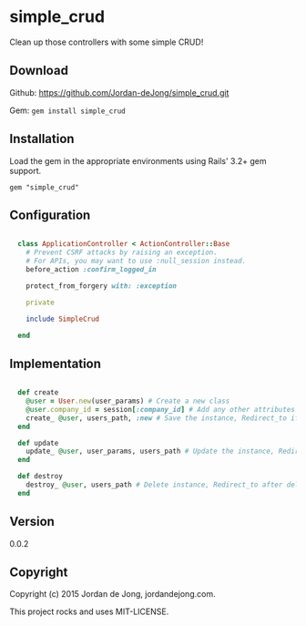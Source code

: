 # simple_crud

Clean up those controllers with some simple CRUD!

## Download

Github: https://github.com/Jordan-deJong/simple_crud.git

Gem: `gem install simple_crud`

## Installation

Load the gem in the appropriate environments using Rails' 3.2+ gem support.

  `gem "simple_crud"`

## Configuration


```ruby

  class ApplicationController < ActionController::Base
    # Prevent CSRF attacks by raising an exception.
    # For APIs, you may want to use :null_session instead.
    before_action :confirm_logged_in

    protect_from_forgery with: :exception

    private

    include SimpleCrud

  end

```

## Implementation


```ruby

  def create
    @user = User.new(user_params) # Create a new class
    @user.company_id = session[:company_id] # Add any other attributes
    create_ @user, users_path, :new # Save the instance, Redirect_to if save successful, #render template if not successful
  end

  def update
    update_ @user, user_params, users_path # Update the instance, Redirect_to if successful, # Always renders edit
  end

  def destroy
    destroy_ @user, users_path # Delete instance, Redirect_to after delete
  end

```


## Version

0.0.2

## Copyright

Copyright (c) 2015 Jordan de Jong, jordandejong.com.

This project rocks and uses MIT-LICENSE.
